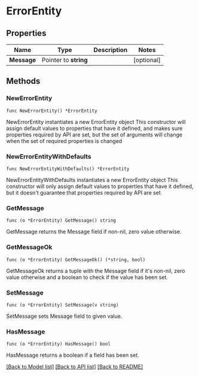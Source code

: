 # ErrorEntity

## Properties

Name | Type | Description | Notes
------------ | ------------- | ------------- | -------------
**Message** | Pointer to **string** |  | [optional] 

## Methods

### NewErrorEntity

`func NewErrorEntity() *ErrorEntity`

NewErrorEntity instantiates a new ErrorEntity object
This constructor will assign default values to properties that have it defined,
and makes sure properties required by API are set, but the set of arguments
will change when the set of required properties is changed

### NewErrorEntityWithDefaults

`func NewErrorEntityWithDefaults() *ErrorEntity`

NewErrorEntityWithDefaults instantiates a new ErrorEntity object
This constructor will only assign default values to properties that have it defined,
but it doesn't guarantee that properties required by API are set

### GetMessage

`func (o *ErrorEntity) GetMessage() string`

GetMessage returns the Message field if non-nil, zero value otherwise.

### GetMessageOk

`func (o *ErrorEntity) GetMessageOk() (*string, bool)`

GetMessageOk returns a tuple with the Message field if it's non-nil, zero value otherwise
and a boolean to check if the value has been set.

### SetMessage

`func (o *ErrorEntity) SetMessage(v string)`

SetMessage sets Message field to given value.

### HasMessage

`func (o *ErrorEntity) HasMessage() bool`

HasMessage returns a boolean if a field has been set.


[[Back to Model list]](../README.md#documentation-for-models) [[Back to API list]](../README.md#documentation-for-api-endpoints) [[Back to README]](../README.md)


